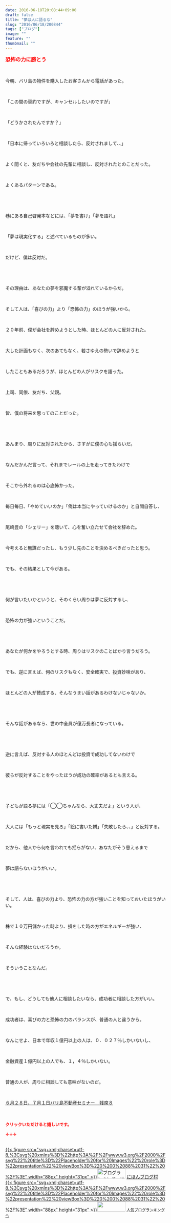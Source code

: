 ```yaml
---
date: 2016-06-18T20:08:44+09:00
draft: false
title: "夢は人に語るな"
slug: "2016/06/18/200844"
tags: ["ブログ"]
image: ""
feature: ""
thumbnail: ""
---
```

<p><font color="#ff0000" size="3"><strong>恐怖の力に勝とう</strong></font></p><br/><p>今朝、バリ島の物件を購入したお客さんから電話があった。</p><br/><p>「この間の契約ですが、キャンセルしたいのですが」</p><br/><p>「どうかされたんですか？」</p><br/><p>「日本に帰っていろいろと相談したら、反対されまして、、」</p><br/><p>よく聞くと、友だちや会社の先輩に相談し、反対されたとのことだった。</p><br/><p>よくあるパターンである。</p><br/><p><br/></p><p>巷にある自己啓発本などには、「夢を書け」「夢を語れ」</p><br/><p>「夢は現実化する」と述べているものが多い。</p><br/><p>だけど、僕は反対だ。</p><br/><p><br/></p><p>その理由は、あなたの夢を邪魔する輩が溢れているからだ。</p><br/><p>そして人は、「喜びの力」より「恐怖の力」のほうが強いから。</p><br/><p>２０年前、僕が会社を辞めようとした時、ほとんどの人に反対された。</p><br/><p>大した計画もなく、次のあてもなく、若さゆえの勢いで辞めようと</p><br/><p>したこともあるだろうが、ほとんどの人がリスクを語った。</p><br/><p>上司、同僚、友だち、父親。</p><br/><p>皆、僕の将来を思ってのことだった。</p><br/><p><br/></p><p>あんまり、周りに反対されたから、さすがに僕の心も揺らいだ。</p><br/><p>なんだかんだ言って、それまでレールの上を走ってきたわけで</p><br/><p>そこから外れるのは心底怖かった。</p><br/><p>毎日毎日、「やめていいのか」「俺は本当にやっていけるのか」と自問自答し、</p><br/><p>尾崎豊の「シェリー」を聴いて、心を奮い立たせて会社を辞めた。</p><br/><p>今考えると無謀だったし、もう少し先のことを決めるべきだったと思う。</p><br/><p>でも、その結果として今がある。</p><br/><p><br/></p><p>何が言いたいかというと、そのくらい周りは夢に反対するし、</p><br/><p>恐怖の力が強いということだ。</p><br/><p><br/></p><p>あなたが何かをやろうとする時、周りはリスクのことばかり言うだろう。</p><br/><p>でも、逆に言えば、何のリスクもなく、安全確実で、投資妙味があり、</p><br/><p>ほとんどの人が賛成する、そんなうまい話があるわけないじゃないか。</p><br/><p><br/></p><p>そんな話があるなら、世の中全員が億万長者になっている。</p><br/><p><br/></p><p>逆に言えば、反対する人のほとんどは投資で成功してないわけで</p><br/><p>彼らが反対することをやったほうが成功の確率があるとも言える。</p><br/><p><br/></p><p>子どもが語る夢には「◯◯ちゃんなら、大丈夫だよ」という人が、</p><br/><p>大人には「もっと現実を見ろ」「絵に書いた餅」「失敗したら、、」と反対する。</p><br/><p>だから、他人から何を言われても揺らがない、あなたがそう思えるまで</p><br/><p>夢は語らないほうがいい。</p><br/><p><br/></p><p>そして、人は、喜びの力より、恐怖の力の方が強いことを知っておいたほうがいい。</p><br/><p>株で１０万円儲かった時より、損をした時の方がエネルギーが強い、</p><br/><p>そんな経験はないだろうか。</p><br/><p>そういうことなんだ。</p><br/><p><br/></p><p>で、もし、どうしても他人に相談したいなら、成功者に相談した方がいい。</p><br/><p>成功者は、喜びの力と恐怖の力のバランスが、普通の人と違うから。</p><br/><p>なんにせよ、日本で年収１億円以上の人は、０．０２７％しかいないし、</p><br/><p>金融資産１億円以上の人でも、１，４％しかいない。</p><br/><p>普通の人が、周りに相談しても意味がないのだ。</p><p><br/></p><p><a href="iin.co.jp" target="_blank">６月２８日、７月１日バリ島不動産セミナー　残席８<br/></a><br/><br/></p><p><font color="#ff0000" size="2"><strong>クリックいただけると嬉しいです。<br/></strong></font></p><p><font color="#ff0000" size="2"><strong>↓↓↓</strong></font></p><p><br/><a href="http://www.blogmura.com/ranking.html" target="_blank">{{< figure src="svg+xml;charset=utf-8,%3Csvg%20xmlns%3D%22http%3A%2F%2Fwww.w3.org%2F2000%2Fsvg%22%20title%3D%22Placeholder%20for%20Images%22%20role%3D%22presentation%22%20viewBox%3D%220%200%2088%2031%22%20%2F%3E" width="88px" height="31px" >}}<noscript><img border="0" alt="ブログランキング・にほんブログ村へ" src="https://img-proxy.blog-video.jp/images?url=http%3A%2F%2Fwww.blogmura.com%2Fimg%2Fwww88_31.gif" width="88" height="31"></noscript></a> <a href="http://www.blogmura.com/ranking.html" target="_blank">にほんブログ村</a> <br/><a title="人気ブログランキングへ" href="link.php?1804582">{{< figure src="svg+xml;charset=utf-8,%3Csvg%20xmlns%3D%22http%3A%2F%2Fwww.w3.org%2F2000%2Fsvg%22%20title%3D%22Placeholder%20for%20Images%22%20role%3D%22presentation%22%20viewBox%3D%220%200%2088%2031%22%20%2F%3E" width="88px" height="31px" >}}<noscript><img border="0" src="https://blog.with2.net/img/banner/banner_22.gif" width="88" height="31"></noscript></a> <a style="FONT-SIZE: 12px" href="link.php?1804582">人気ブログランキングへ</a> </p>

